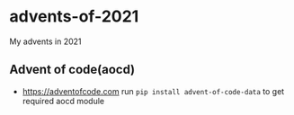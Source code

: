 # advents-of-2021
My advents in 2021
## Advent of code(aocd)
- https://adventofcode.com
run `pip install advent-of-code-data` to get required aocd module
